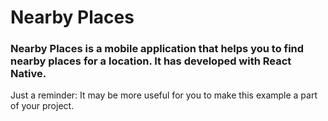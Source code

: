 # Nearby Places

### Nearby Places is a mobile application that helps you to find nearby places for a location. It has developed with React Native.

Just a reminder: It may be more useful for you to make this example a part of your project.
